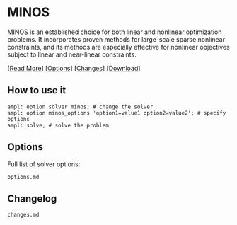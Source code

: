 # MINOS

MINOS is an established choice for both linear and nonlinear optimization problems. It incorporates proven methods for large-scale sparse nonlinear constraints, and its methods are especially effective for nonlinear objectives subject to linear and near-linear constraints.

[[Read More](https://ampl.com/products/solvers/solvers-we-sell/minos/)]
[[Options](options.md)]
[[Changes](changes.md)]
[[Download](https://portal.ampl.com)]

## How to use it

```ampl
ampl: option solver minos; # change the solver
ampl: option minos_options 'option1=value1 option2=value2'; # specify options
ampl: solve; # solve the problem
```

## Options

Full list of solver options:
```{toctree}
options.md
```

## Changelog

```{toctree}
changes.md
```